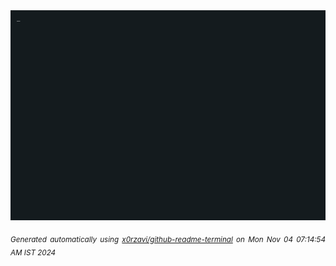 <div align="justify">
<picture>
    <source media="(prefers-color-scheme: dark)" srcset="./output.gif">
    <source media="(prefers-color-scheme: light)" srcset="./output.gif">
    <img alt="GIFOS" src="output.gif">
</picture>

<sub><i>Generated automatically using [x0rzavi/github-readme-terminal](https://github.com/x0rzavi/github-readme-terminal) on Mon Nov 04 07:14:54 AM IST 2024</i></sub>

<!-- <details>
<summary>More details</summary>

</details> -->
</div>

<!-- Image deletion URL: NONE -->